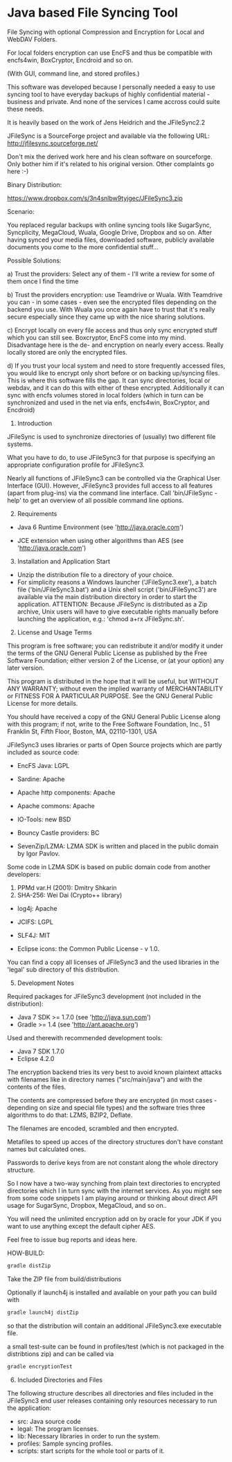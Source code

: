 Java based File Syncing Tool
==================

File Syncing with optional Compression and Encryption for Local and WebDAV Folders.

For local folders encryption can use EncFS and thus be compatible with encfs4win, BoxCryptor, Encdroid and so on.

(With GUI, command line, and stored profiles.)

This software was developed because I personally needed a easy to use syncing tool to have everyday backups of highly confidential material - business and private. And none of the services I came accross could suite these needs.

It is heavily based on the work of Jens Heidrich and the JFileSync2.2

JFileSync is a SourceForge project and available via the following URL:
http://jfilesync.sourceforge.net/

Don't mix the derived work here and his clean software on sourceforge. Only bother him if it's related to his original version. Other complaints go here :-)

Binary Distribution: 

https://www.dropbox.com/s/3n4snlbw9tyjgec/JFileSync3.zip

Scenario:

You replaced regular backups with online syncing tools like SugarSync, Syncplicity, MegaCloud, Wuala, Google Drive, Dropbox and so on. After having synced your media files, downloaded software, publicly available documents you come to the more confidential stuff...

Possible Solutions:

a) Trust the providers: Select any of them - I'll write a review for some of them once I find the time

b) Trust the providers encryption: use Teamdrive or Wuala. With Teamdrive you can - in some cases - even see the encrypted files depending on the backend you use. With Wuala you once again have to trust that it's really secure especially since they came up with the nice sharing solutions.

c) Encrypt locally on every file access and thus only sync encrypted stuff which you can still see. Boxcryptor, EncFS come into my mind. Disadvantage here is the de- and encryption on nearly every access. Really locally stored are only the encrypted files.

d) If you trust your local system and need to store frequently accessed files, you would like to encrypt only short before or on backing up/syncing files. This is where this software fills the gap. It can sync directories, local or webdav, and it can do this with either of these encrypted. Additionally it can sync with encfs volumes stored in local folders (which in turn can be synchronized and used in the net via enfs, encfs4win, BoxCryptor, and Encdroid)


1) Introduction

JFileSync is used to synchronize directories of (usually) two different file
systems. 

What you have to do, to use JFileSync3 for that purpose is specifying an
appropriate configuration profile for JFileSync3.

Nearly all functions of JFileSync3 can be controlled via the Graphical User Interface
(GUI). However, JFileSync3 provides full access to all features (apart from
plug-ins) via the command line interface. Call 'bin/JFileSync -help' to
get an overview of all possible command line options.


2) Requirements

- Java 6 Runtime Environment (see 'http://java.oracle.com')

- JCE extension when using other algorithms than AES (see 'http://java.oracle.com')

3) Installation and Application Start

- Unzip the distribution file to a directory of your choice.
- For simplicity reasons a Windows launcher ('JFileSync3.exe'), a batch file ('bin/JFileSync3.bat') and a Unix
  shell script ('bin/JFileSync3') are available via the main distribution directory in order to start the application.
  ATTENTION: Because JFileSync is distributed as a Zip archive, Unix users
  will have to give executable rights manually before launching the
  application, e.g.: 'chmod a+rx JFileSync.sh'.

2) License and Usage Terms

This program is free software; you can redistribute it and/or modify it under
the terms of the GNU General Public License as published by the Free Software
Foundation; either version 2 of the License, or (at your option) any later
version.

This program is distributed in the hope that it will be useful, but WITHOUT ANY
WARRANTY; without even the implied warranty of MERCHANTABILITY or FITNESS FOR A
PARTICULAR PURPOSE. See the GNU General Public License for more details.

You should have received a copy of the GNU General Public License along with
this program; if not, write to the Free Software Foundation, Inc., 51 Franklin
St, Fifth Floor, Boston, MA, 02110-1301, USA

JFileSync3 uses libraries or parts of Open Source projects which are partly included as source code:

- EncFS Java: LGPL

- Sardine: Apache

- Apache http components: Apache

- Apache commons: Apache

- IO-Tools: new BSD

- Bouncy Castle providers: BC

- SevenZip/LZMA: LZMA SDK is written and placed in the public domain by Igor Pavlov.

Some code in LZMA SDK is based on public domain code from another developers:
  1) PPMd var.H (2001): Dmitry Shkarin
  2) SHA-256: Wei Dai (Crypto++ library)

- log4j: Apache

- JCIFS: LGPL

- SLF4J: MIT

- Eclipse icons: the Common Public License - v 1.0.

You can find a copy all licenses of JFileSync3 and the used libraries in the
'legal' sub directory of this distribution.


5) Development Notes

Required packages for JFileSync3 development (not included in the distribution):
- Java 7 SDK >= 1.7.0 (see 'http://java.sun.com')
- Gradle >= 1.4 (see 'http://ant.apache.org')

Used and therewith recommended development tools:
- Java 7 SDK 1.7.0
- Eclipse 4.2.0

The encryption backend tries its very best to avoid known plaintext attacks with filenames like in directory names ("src/main/java") and with the contents of the files.

The contents are compressed before they are encrypted (in most cases - depending on size and special file types) and the software tries three algorithms to do that: LZMS, BZIP2, Deflate.

The filenames are encoded, scrambled and then encrypted.

Metafiles to speed up acces of the directory structures don't have constant names but calculated ones.

Passwords to derive keys from are not constant along the whole directory structure.

So I now have a two-way synching from plain text directories to encrypted directories which I in turn sync with the internet services. As you might see from some code snippets I am playing around or thinking about direct API usage for SugarSync, Dropbox, MegaCloud, and so on..

You will need the unlimited encryption add on by oracle for your JDK if you want to use anything except the default cipher AES.

Feel free to issue bug reports and ideas here. 

HOW-BUILD:

```bash
gradle distZip
```

Take the ZIP file from build/distributions

Optionally if launch4j is installed and available on your path you can build with

```bash
gradle launch4j distZip
```

so that the distribution will contain an additional JFileSync3.exe executable file.

a small test-suite can be found in profiles/test (which is not packaged in the distribtions zip) and can be called via 

```bash
gradle encryptionTest
```

6) Included Directories and Files

The following structure describes all directories and files included in the
JFileSync3 end user releases containing only resources necessary to run the
application:
- src: Java source code
- legal: The program licenses.
- lib: Necessary libraries in order to run the system.
- profiles: Sample syncing profiles.
- scripts: start scripts for the whole tool or parts of it.
